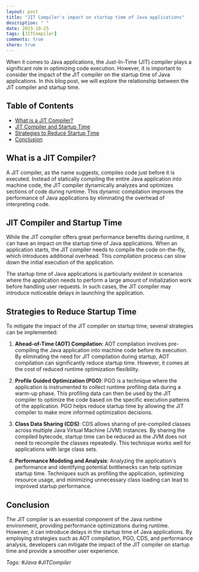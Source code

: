 ```yaml
---
layout: post
title: "JIT Compiler's impact on startup time of Java applications"
description: " "
date: 2023-10-25
tags: [JITCompiler]
comments: true
share: true
---
```


When it comes to Java applications, the Just-In-Time (JIT) compiler plays a significant role in optimizing code execution. However, it is important to consider the impact of the JIT compiler on the startup time of Java applications. In this blog post, we will explore the relationship between the JIT compiler and startup time.

## Table of Contents
- [What is a JIT Compiler?](#what-is-a-jit-compiler)
- [JIT Compiler and Startup Time](#jit-compiler-and-startup-time)
- [Strategies to Reduce Startup Time](#strategies-to-reduce-startup-time)
- [Conclusion](#conclusion)

## What is a JIT Compiler?
A JIT compiler, as the name suggests, compiles code just before it is executed. Instead of statically compiling the entire Java application into machine code, the JIT compiler dynamically analyzes and optimizes sections of code during runtime. This dynamic compilation improves the performance of Java applications by eliminating the overhead of interpreting code.

## JIT Compiler and Startup Time
While the JIT compiler offers great performance benefits during runtime, it can have an impact on the startup time of Java applications. When an application starts, the JIT compiler needs to compile the code on-the-fly, which introduces additional overhead. This compilation process can slow down the initial execution of the application.

The startup time of Java applications is particularly evident in scenarios where the application needs to perform a large amount of initialization work before handling user requests. In such cases, the JIT compiler may introduce noticeable delays in launching the application.

## Strategies to Reduce Startup Time
To mitigate the impact of the JIT compiler on startup time, several strategies can be implemented:

1. **Ahead-of-Time (AOT) Compilation**: AOT compilation involves pre-compiling the Java application into machine code before its execution. By eliminating the need for JIT compilation during startup, AOT compilation can significantly reduce startup time. However, it comes at the cost of reduced runtime optimization flexibility.

2. **Profile Guided Optimization (PGO)**: PGO is a technique where the application is instrumented to collect runtime profiling data during a warm-up phase. This profiling data can then be used by the JIT compiler to optimize the code based on the specific execution patterns of the application. PGO helps reduce startup time by allowing the JIT compiler to make more informed optimization decisions.

3. **Class Data Sharing (CDS)**: CDS allows sharing of pre-compiled classes across multiple Java Virtual Machine (JVM) instances. By sharing the compiled bytecode, startup time can be reduced as the JVM does not need to recompile the classes repeatedly. This technique works well for applications with large class sets.

4. **Performance Modeling and Analysis**: Analyzing the application's performance and identifying potential bottlenecks can help optimize startup time. Techniques such as profiling the application, optimizing resource usage, and minimizing unnecessary class loading can lead to improved startup performance.

## Conclusion
The JIT compiler is an essential component of the Java runtime environment, providing performance optimizations during runtime. However, it can introduce delays in the startup time of Java applications. By employing strategies such as AOT compilation, PGO, CDS, and performance analysis, developers can mitigate the impact of the JIT compiler on startup time and provide a smoother user experience.

*Tags: #Java #JITCompiler*